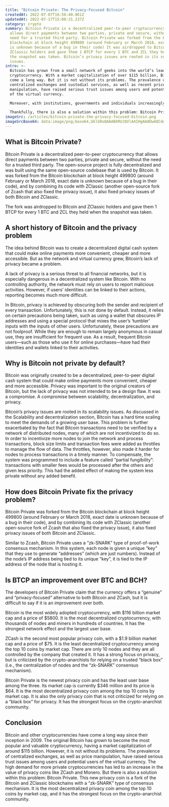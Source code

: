 ```yaml
---
title: "Bitcoin Private: The Privacy-Focused Bitcoin"
createdAt: 2022-07-07T16:56:40.061Z
updatedAt: 2022-07-17T15:00:31.237Z
category: crypto
summary: Bitcoin Private is a decentralized peer-to-peer cryptocurrency that
  allows direct payments between two parties, private and secure, without the
  need for a trusted third party. Bitcoin Private was forked from the Bitcoin
  blockchain at block height 499800 (around February or March 2018, exact date
  is unknown because of a bug in their code) It was airdropped to Bitcoin and
  ZClassic holders and gave them 1 BTCP for every 1 BTC and ZCL they held when
  the snapshot was taken. Bitcoin’s privacy issues are rooted in its scalability
  issues.
intro: >-
  Bitcoin has grown from a small network of geeks into the world’s leading
  cryptocurrency. With a market capitalization of over $115 billion, Bitcoin has
  come a long way. But it is not without its problems. The prevalence of
  centralized exchanges and custodial services, as well as recent price
  manipulation, have raised serious trust issues among users and potential users
  of the virtual currency. 

  Moreover, with institutions, governments and individuals increasingly recognizing the value of digital tokens, crypto-anarchists are becoming concerned that Bitcoin may not be sufficiently anonymous to protect against intrusion from authorities or intermediaries (e.g., exchanges and data brokers). This has led to an increase in demand for privacy-focused cryptocurrencies— known as ‘privacy coins’— like ZCash, Dash and Monero. 

  Thankfully, there is also a solution within this problem: Bitcoin Private (BTCP).
imageSrc: /articles/bitcoin-private-the-privacy-focused-bitcoin.png
imageSrcBase64: data:image/png;base64,UklGRoQAAABXRUJQVlA4IHgAAADwAQCdASoKAAoAAUAmJQBOgMW5tZ3vSIAA/vTHqHc+ftSih1db3Xsa2yMQagoqH16LVv+4L0k0rzq/XP3+QsxAs1GBPY6Gk2NEREqu/klvtsMRC/22uSLoKV7fLM7fwwpwCere09r1wrfnpnELffbF9aCJ4huAAAA=
---
```


## What is Bitcoin Private?

Bitcoin Private is a decentralized peer-to-peer cryptocurrency that allows direct payments between two parties, private and secure, without the need for a trusted third party. The open-source project is fully decentralized and was built using the same open-source codebase that is used by Bitcoin. It was forked from the Bitcoin blockchain at block height 499800 (around February or March 2018, exact date is unknown because of a bug in their code), and by combining its code with ZClassic (another open-source fork of Zcash that also fixed the privacy issue), it also fixed privacy issues of both Bitcoin and ZClassic.

The fork was airdropped to Bitcoin and ZClassic holders and gave them 1 BTCP for every 1 BTC and ZCL they held when the snapshot was taken.

## A short history of Bitcoin and the privacy problem

The idea behind Bitcoin was to create a decentralized digital cash system that could make online payments more convenient, cheaper and more accessible. But as the network and virtual currency grew, Bitcoin’s lack of privacy became a problem.

A lack of privacy is a serious threat to all financial networks, but it is especially dangerous in a decentralized system like Bitcoin. With no controlling authority, the network must rely on users to report malicious activities. However, if users’ identities can be linked to their actions, reporting becomes much more difficult.

In Bitcoin, privacy is achieved by obscuring both the sender and recipient of every transaction. Unfortunately, this is not done by default. Instead, it relies on certain precautions being taken, such as using a wallet that obscures IP addresses and using a special protocol that mixes the user’s ‘tumbler’ inputs with the inputs of other users. Unfortunately, these precautions are not foolproof. While they are enough to remain largely anonymous in casual use, they are insufficient for frequent use. As a result, frequent Bitcoin users—such as those who use it for online purchases—have had their identities and wallets linked to their activities.

## Why is Bitcoin not private by default?

Bitcoin was originally created to be a decentralized, peer-to-peer digital cash system that could make online payments more convenient, cheaper and more accessible. Privacy was important to the original creators of Bitcoin, but the lack of privacy was not intended to be a design flaw. It was a compromise. A compromise between scalability, decentralization, and privacy.

Bitcoin’s privacy issues are rooted in its scalability issues. As discussed in the Scalability and decentralization section, Bitcoin has a hard time scaling to meet the demands of a growing user base. This problem is further exacerbated by the fact that Bitcoin transactions need to be verified by a network of distributed nodes, many of which are not incentivized to do so. In order to incentivize more nodes to join the network and process transactions, block size limits and transaction fees were added as throttles to manage the flow of data. The throttles, however, also made it harder for nodes to process transactions in a timely manner. To compensate, the system was programmed to include a feature called “partial fungibility”: transactions with smaller fees would be processed after the others and given less priority. This had the added effect of making the system less private without any added benefit.

## How does Bitcoin Private fix the privacy problem?

Bitcoin Private was forked from the Bitcoin blockchain at block height 499800 (around February or March 2018, exact date is unknown because of a bug in their code), and by combining its code with ZClassic (another open-source fork of Zcash that also fixed the privacy issue), it also fixed privacy issues of both Bitcoin and ZClassic.

Similar to Zcash, Bitcoin Private uses a “zk-SNARK” type of proof-of-work consensus mechanism. In this system, each node is given a unique “key” that they use to generate “addresses” (which are just numbers). Instead of the node’s IP address being tied to its unique “key”, it is tied to the IP address of the node that is hosting it.

## Is BTCP an improvement over BTC and BCH?

The developers of Bitcoin Private claim that the currency offers a “genuine” and “privacy-focused” alternative to both Bitcoin and ZCash, but it is difficult to say if it is an improvement over both.

Bitcoin is the most widely adopted cryptocurrency, with $116 billion market cap and a price of $5800. It is the most decentralized cryptocurrency, with thousands of nodes and miners in hundreds of countries. It has the strongest network effect and the largest user base.

ZCash is the second most popular privacy coin, with a $1.9 billion market cap and a price of $75. It is the least decentralized cryptocurrency among the top 10 coins by market cap. There are only 10 nodes and they are all controlled by the company that created it. It has a strong focus on privacy, but is criticized by the crypto-anarchists for relying on a trusted “black box” (i.e., the centralization of nodes and the “zk-SNARK” consensus mechanism).

Bitcoin Private is the newest privacy coin and has the least user base among the three. Its market cap is currently $346 million and its price is $64. It is the most decentralized privacy coin among the top 10 coins by market cap. It is also the only privacy coin that is not criticized for relying on a “black box” for privacy. It has the strongest focus on the crypto-anarchist community.

## Conclusion

Bitcoin and other cryptocurrencies have come a long way since their inception in 2009. The original Bitcoin has grown to become the most popular and valuable cryptocurrency, having a market capitalization of around $115 billion. However, it is not without its problems. The prevalence of centralized exchanges, as well as price manipulation, have raised serious trust issues among users and potential users of the virtual currency.
The high demand for more private cryptocurrencies has led to an increase in the value of privacy coins like ZCash and Monero. But there is also a solution within this problem: Bitcoin Private.
This new privacy coin is a fork of the Bitcoin and ZClassic blockchains with a “zk-SNARK” type of consensus mechanism. It is the most decentralized privacy coin among the top 10 coins by market cap, and it has the strongest focus on the crypto-anarchist community.
